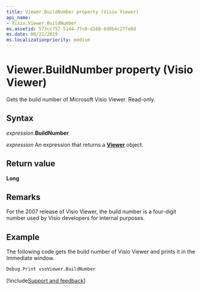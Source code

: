 ```yaml
---
title: Viewer.BuildNumber property (Visio Viewer)
api_name:
- Visio.Viewer.BuildNumber
ms.assetid: 573cc757-5144-77c0-d168-6d8b4c27fe8d
ms.date: 06/21/2019
ms.localizationpriority: medium
---
```



# Viewer.BuildNumber property (Visio Viewer)

Gets the build number of Microsoft Visio Viewer. Read-only.


## Syntax

_expression_.**BuildNumber**

_expression_ An expression that returns a **[Viewer](Visio.Viewer.md)** object.


## Return value

**Long**


## Remarks

For the 2007 release of Visio Viewer, the build number is a four-digit number used by Visio developers for internal purposes.


## Example

The following code gets the build number of Visio Viewer and prints it in the Immediate window.

```vb
Debug.Print vsoViewer.BuildNumber
```

[!include[Support and feedback](~/includes/feedback-boilerplate.md)]